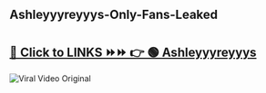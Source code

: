 
 ## Ashleyyyreyyys-Only-Fans-Leaked

# <h2><a href="https://clipsfans.com/Ashleyyyreyyys&ref=git">🔗 Click to LINKS ⏩⏩ 👉 🟢 Ashleyyyreyyys </a></h2>

<a href="https://clipsfans.com/Ashleyyyreyyys&ref=git" rel="nofollow" data-target="animated-image.originalLink"><img src="https://i.ibb.co.com/xMMVF88/686577567.gif" alt="Viral Video Original" style="max-width: 100%; display: inline-block;" data-target="animated-image.originalImage"></a>
